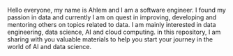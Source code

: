 Hello everyone, my name is Ahlem and I am a software engineer. I found my passion in data and currently I am on quest in improving, developing and mentoring others on topics related to data.
I am mainly interested in data engineering, data science, AI and cloud computing.
in this repository, I am sharing with you valuable materials to help you start your journey in the world of AI and data science.
